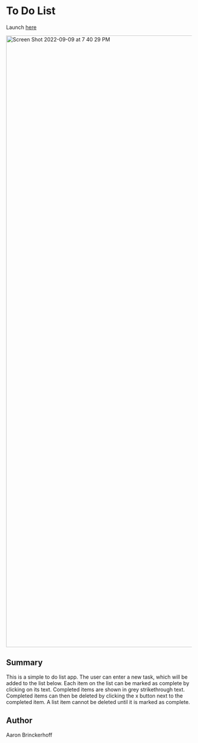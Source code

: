 # To Do List

Launch <a href="https://aaronawb.github.io/to_do_list/">here</a>

<img width="1657" alt="Screen Shot 2022-09-09 at 7 40 29 PM" src="https://user-images.githubusercontent.com/108595340/189465794-75d1a5ee-4034-4a8b-832b-0ab6056afe45.png">

## Summary

This is a simple to do list app. The user can enter a new task, which will be added to the list below. Each item on the list can be marked as complete by clicking on its text. Completed items are shown in grey strikethrough text. Completed items can then be deleted by clicking the x button next to the completed item. A list item cannot be deleted until it is marked as complete.

## Author

Aaron Brinckerhoff
